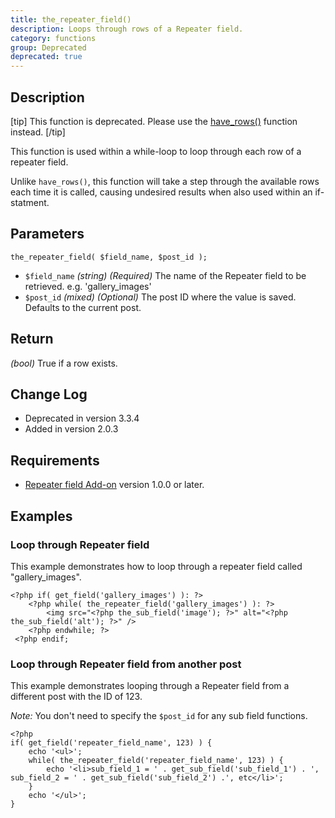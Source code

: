 ```yaml
---
title: the_repeater_field()
description: Loops through rows of a Repeater field.
category: functions
group: Deprecated
deprecated: true
---
```


## Description
[tip]
This function is deprecated. Please use the [have_rows()](https://www.advancedcustomfields.com/resources/have_rows/) function instead.
[/tip]

This function is used within a while-loop to loop through each row of a repeater field.

Unlike `have_rows()`, this function will take a step through the available rows each time it is called, causing undesired results when also used within an if-statment.

## Parameters
```
the_repeater_field( $field_name, $post_id );
```
- `$field_name`	*(string)*	*(Required)*	The name of the Repeater field to be retrieved. e.g. 'gallery_images'
- `$post_id`	*(mixed)*	*(Optional)*	The post ID where the value is saved. Defaults to the current post.

## Return
*(bool)* True if a row exists.

## Change Log
- Deprecated in version 3.3.4
- Added in version 2.0.3

## Requirements
- [Repeater field Add-on](https://www.advancedcustomfields.com/add-ons/repeater-field/) version 1.0.0 or later.

## Examples

### Loop through Repeater field
This example demonstrates how to loop through a repeater field called "gallery_images".
```
<?php if( get_field('gallery_images') ): ?>
    <?php while( the_repeater_field('gallery_images') ): ?>
        <img src="<?php the_sub_field('image'); ?>" alt="<?php the_sub_field('alt'); ?>" />
    <?php endwhile; ?>
 <?php endif;
```

### Loop through Repeater field from another post
This example demonstrates looping through a Repeater field from a different post with the ID of 123.

_Note:_ You don't need to specify the `$post_id` for any sub field functions.
```
<?php
if( get_field('repeater_field_name', 123) ) {
    echo '<ul>';
    while( the_repeater_field('repeater_field_name', 123) ) {
        echo '<li>sub_field_1 = ' . get_sub_field('sub_field_1') . ', sub_field_2 = ' . get_sub_field('sub_field_2') .', etc</li>';
    }
    echo '</ul>';
}
```